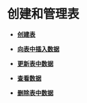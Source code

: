 # 创建和管理表<a name="ZH-CN_TOPIC_0242370184"></a>

-   **[创建表](创建表.md)**  

-   **[向表中插入数据](向表中插入数据.md)**  

-   **[更新表中数据](更新表中数据.md)**  

-   **[查看数据](查看数据.md)**  

-   **[删除表中数据](删除表中数据.md)**  


